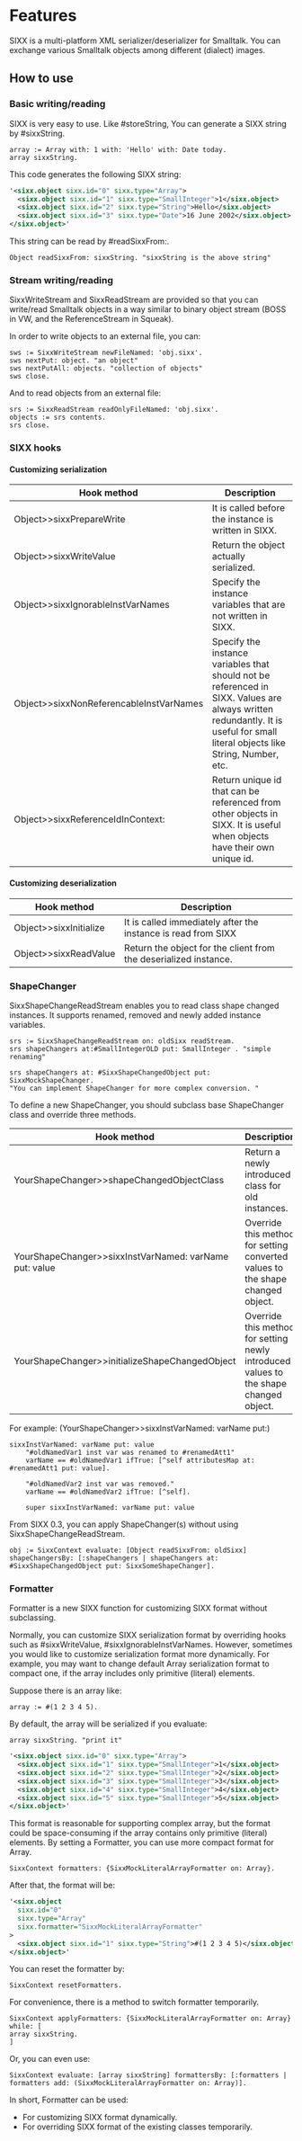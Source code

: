 # Features

SIXX is a multi-platform XML serializer/deserializer for Smalltalk. You can exchange various Smalltalk objects among different (dialect) images.

## How to use

### Basic writing/reading

SIXX is very easy to use. Like #storeString, You can generate a SIXX string by #sixxString.

```smalltalk
array := Array with: 1 with: 'Hello' with: Date today.
array sixxString.
```

This code generates the following SIXX string:

```xml
'<sixx.object sixx.id="0" sixx.type="Array">
  <sixx.object sixx.id="1" sixx.type="SmallInteger">1</sixx.object>
  <sixx.object sixx.id="2" sixx.type="String">Hello</sixx.object>
  <sixx.object sixx.id="3" sixx.type="Date">16 June 2002</sixx.object>
</sixx.object>'
```

This string can be read by #readSixxFrom:.

```smalltalk
Object readSixxFrom: sixxString. "sixxString is the above string"
```

### Stream writing/reading

SixxWriteStream and SixxReadStream are provided so that you can write/read Smalltalk objects in a way similar to binary object stream (BOSS in VW, and the ReferenceStream in Squeak).

In order to write objects to an external file, you can:

```smalltalk
sws := SixxWriteStream newFileNamed: 'obj.sixx'.
sws nextPut: object. "an object"
sws nextPutAll: objects. "collection of objects"
sws close.
```

And to read objects from an external file:

```smalltalk
srs := SixxReadStream readOnlyFileNamed: 'obj.sixx'.
objects := srs contents.
srs close.
```

### SIXX hooks

#### Customizing serialization

| Hook method                             | Description                                                                                                                                                                   |
| --------------------------------------- | ----------------------------------------------------------------------------------------------------------------------------------------------------------------------------- |
| Object>>sixxPrepareWrite                | It is called before the instance is written in SIXX.                                                                                                                          |
| Object>>sixxWriteValue                  | Return the object actually serialized.                                                                                                                                        |
| Object>>sixxIgnorableInstVarNames       | Specify the instance variables that are not written in SIXX.                                                                                                                  |
| Object>>sixxNonReferencableInstVarNames | Specify the instance variables that should not be referenced in SIXX. Values are always written redundantly. It is useful for small literal objects like String, Number, etc. |
| Object>>sixxReferenceIdInContext:       | Return unique id that can be referenced from other objects in SIXX. It is useful when objects have their own unique id.                                                       |

#### Customizing deserialization

| Hook method            | Description                                                      |
| ---------------------- | ---------------------------------------------------------------- |
| Object>>sixxInitialize | It is called immediately after the instance is read from SIXX    |
| Object>>sixxReadValue  | Return the object for the client from the deserialized instance. |

### ShapeChanger

SixxShapeChangeReadStream enables you to read class shape changed instances. It supports renamed, removed and newly added instance variables.

```smalltalk
srs := SixxShapeChangeReadStream on: oldSixx readStream.
srs shapeChangers at:#SmallIntegerOLD put: SmallInteger . "simple renaming"

srs shapeChangers at: #SixxShapeChangedObject put: SixxMockShapeChanger.
"You can implement ShapeChanger for more complex conversion. "
```

To define a new ShapeChanger, you should subclass base ShapeChanger class and override three methods.

| Hook method                                            | Description                                                                           |
| ------------------------------------------------------ | ------------------------------------------------------------------------------------- |
| YourShapeChanger>>shapeChangedObjectClass              | Return a newly introduced class for old instances.                                    |
| YourShapeChanger>>sixxInstVarNamed: varName put: value | Override this method for setting converted values to the shape changed object.        |
| YourShapeChanger>>initializeShapeChangedObject         | Override this method for setting newly introduced values to the shape changed object. |

For example: (YourShapeChanger>>sixxInstVarNamed: varName put:)

```smalltalk
sixxInstVarNamed: varName put: value
    "#oldNamedVar1 inst var was renamed to #renamedAtt1"
    varName == #oldNamedVar1 ifTrue: [^self attributesMap at: #renamedAtt1 put: value].

    "#oldNamedVar2 inst var was removed."
    varName == #oldNamedVar2 ifTrue: [^self].

    super sixxInstVarNamed: varName put: value
```

From SIXX 0.3, you can apply ShapeChanger(s) without using SixxShapeChangeReadStream.

```smalltalk
obj := SixxContext evaluate: [Object readSixxFrom: oldSixx] shapeChangersBy: [:shapeChangers | shapeChangers at: #SixxShapeChangedObject put: SixxSomeShapeChanger].
```

### Formatter

Formatter is a new SIXX function for customizing SIXX format without subclassing.

Normally, you can customize SIXX serialization format by overriding hooks such as #sixxWriteValue, #sixxIgnorableInstVarNames. However, sometimes you would like to customize serialization format more dynamically.
For example, you may want to change default Array serialization format to compact one, if the array includes only primitive (literal) elements.

Suppose there is an array like:

```smalltalk
array := #(1 2 3 4 5).
```

By default, the array will be serialized if you evaluate:

```smalltalk
array sixxString. "print it"
```

```xml
'<sixx.object sixx.id="0" sixx.type="Array">
  <sixx.object sixx.id="1" sixx.type="SmallInteger">1</sixx.object>
  <sixx.object sixx.id="2" sixx.type="SmallInteger">2</sixx.object>
  <sixx.object sixx.id="3" sixx.type="SmallInteger">3</sixx.object>
  <sixx.object sixx.id="4" sixx.type="SmallInteger">4</sixx.object>
  <sixx.object sixx.id="5" sixx.type="SmallInteger">5</sixx.object>
</sixx.object>'
```

This format is reasonable for supporting complex array, but the format could be space-consuming if the array contains only primitive (literal) elements. By setting a Formatter, you can use more compact format for Array.

```smalltalk
SixxContext formatters: {SixxMockLiteralArrayFormatter on: Array}.
```

After that, the format will be:

```xml
'<sixx.object
  sixx.id="0"
  sixx.type="Array"
  sixx.formatter="SixxMockLiteralArrayFormatter"
>
  <sixx.object sixx.id="1" sixx.type="String">#(1 2 3 4 5)</sixx.object>
</sixx.object>'
```

You can reset the formatter by:

```smalltalk
SixxContext resetFormatters.
```

For convenience, there is a method to switch formatter temporarily.

```smalltalk
SixxContext applyFormatters: {SixxMockLiteralArrayFormatter on: Array} while: [
array sixxString.
]
```

Or, you can even use:

```smalltalk
SixxContext evaluate: [array sixxString] formattersBy: [:formatters | formatters add: (SixxMockLiteralArrayFormatter on: Array)].
```

In short, Formatter can be used:

- For customizing SIXX format dynamically.
- For overriding SIXX format of the existing classes temporarily.
